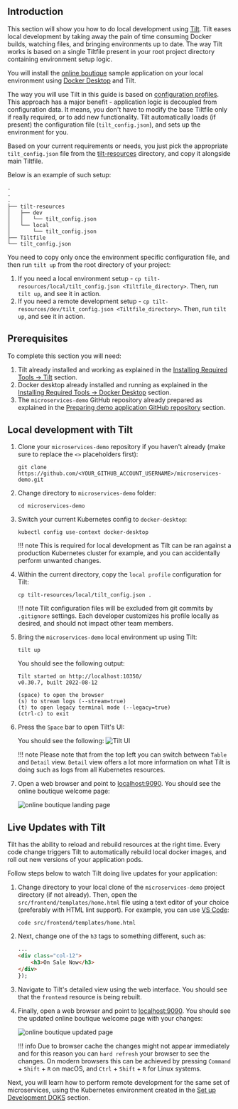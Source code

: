 ## Introduction

This section will show you how to do local development using [Tilt](https://tilt.dev/). Tilt eases local development by taking away the pain of time consuming Docker builds, watching files, and bringing environments up to date. The way Tilt works is based on a single Tiltfile present in your root project directory containing environment setup logic.

You will install the [online boutique](https://github.com/digitalocean/kubernetes-sample-apps/tree/master/microservices-demo) sample application on your local environment using [Docker Desktop](https://www.docker.com/products/docker-desktop/) and Tilt.

The way you will use Tilt in this guide is based on [configuration profiles](https://docs.tilt.dev/tiltfile_config.html). This approach has a major benefit - application logic is decoupled from configuration data. It means, you don't have to modify the base Tiltfile only if really required, or to add new functionality. Tilt automatically loads (if present) the configuration file (`tilt_config.json`), and sets up the environment for you.

Based on your current requirements or needs, you just pick the appropriate `tilt_config.json` file from the [tilt-resources](https://github.com/digitalocean/kubernetes-sample-apps/tree/master/microservices-demo/tilt-resources/) directory, and copy it alongside main Tiltfile.

Below is an example of such setup:

```text
.
.
.
├── tilt-resources
│   ├── dev
│   │   └── tilt_config.json
│   └── local
│       └── tilt_config.json
├── Tiltfile
└── tilt_config.json
```

You need to copy only once the environment specific configuration file, and then run `tilt up` from the root directory of your project:

1. If you need a local environment setup - `cp tilt-resources/local/tilt_config.json <Tiltfile_directory>`. Then, run `tilt up`, and see it in action.
2. If you need a remote development setup - `cp tilt-resources/dev/tilt_config.json <Tiltfile_directory>`. Then, run `tilt up`, and see it in action.

## Prerequisites

To complete this section you will need:

1. Tilt already installed and working as explained in the [Installing Required Tools -> Tilt](installing-required-tools.md#installing-tilt) section.
2. Docker desktop already installed and running as explained in the [Installing Required Tools -> Docker Desktop](installing-required-tools.md#installing-docker-desktop) section.
3. The `microservices-demo` GitHub repository already prepared as explained in the [Preparing demo application GitHub repository](preparing-demo-application.md) section.

## Local development with Tilt

1. Clone your `microservices-demo` repository if you haven't already (make sure to replace the `<>` placeholders first):

    ```shell
    git clone https://github.com/<YOUR_GITHUB_ACCOUNT_USERNAME>/microservices-demo.git
    ```

2. Change directory to `microservices-demo` folder:

    ```shell
    cd microservices-demo
    ```

3. Switch your current Kubernetes config to `docker-desktop`:

    ```shell
    kubectl config use-context docker-desktop 
    ```

    !!! note
        This is required for local development as Tilt can be ran against a production Kubernetes cluster for example, and you can accidentally perform unwanted changes.

4. Within the current directory, copy the `local profile` configuration for Tilt:

    ```shell
    cp tilt-resources/local/tilt_config.json .
    ```

    !!! note
        Tilt configuration files will be excluded from git commits by `.gitignore` settings. Each developer customizes his profile locally as desired, and should not impact other team members.

5. Bring the `microservices-demo` local environment up using Tilt:

    ```shell
    tilt up
    ```

    You should see the following output:

    ```text
    Tilt started on http://localhost:10350/
    v0.30.7, built 2022-08-12

    (space) to open the browser
    (s) to stream logs (--stream=true)
    (t) to open legacy terminal mode (--legacy=true)
    (ctrl-c) to exit
    ```

6. Press the `Space` bar to open Tilt's UI:

    You should see the following:
    ![Tilt UI](tilt_ui.png)

    !!! note
        Please note that from the top left you can switch between `Table` and `Detail` view. `Detail` view offers a lot more information on what Tilt is doing such as logs from all Kubernetes resources.

7. Open a web browser and point to [localhost:9090](http://localhost:9090/). You should see the online boutique welcome page:

    ![online boutique landing page](microservices_demo_landing_page.png)

## Live Updates with Tilt

Tilt has the ability to reload and rebuild resources at the right time. Every code change triggers Tilt to automatically rebuild local docker images, and roll out new versions of your application pods.

Follow steps below to watch Tilt doing live updates for your application:

1. Change directory to your local clone of the `microservices-demo` project directory (if not already). Then, open the `src/frontend/templates/home.html` file using a text editor of your choice (preferably with HTML lint support). For example, you can use [VS Code](https://code.visualstudio.com/):

    ```shell
    code src/frontend/templates/home.html
    ```

2. Next, change one of the `h3` tags to something different, such as:

    ```html
    ...
    <div class="col-12">
        <h3>On Sale Now</h3>
    </div>
    });
    ```

3. Navigate to Tilt's detailed view using the web interface. You should see that the `frontend` resource is being rebuilt.
4. Finally, open a web browser and point to [localhost:9090](http://localhost:9090/). You should see the updated online boutique welcome page with your changes:

    ![online boutique updated page](microservices_demo_updated_page.png)

    !!! info
        Due to browser cache the changes might not appear immediately and for this reason you can `hard refresh` your browser to see the changes. On modern browsers this can be achieved by pressing `Command` + `Shift` + `R` on macOS, and `Ctrl` + `Shift` + `R` for Linux systems.

Next, you will learn how to perform remote development for the same set of microservices, using the Kubernetes environment created in the [Set up Development DOKS](setup-doks-dev.md) section.
